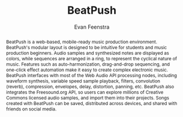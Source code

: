 --- 
  title: "BeatPush" 
  abstract: "BeatPush is a web-based, mobile-ready music production environment. BeatPush's modular layout is designed to be intuitive for students and music production beginners. Audio samples and synthesized notes are displayed as colors, while sequences are arranged in a ring, to represent the cyclical nature of music. Features such as auto-harmonization, drag-and-drop sequencing, and one-click effect automation make it easy to create complex electronic music. BeatPush interfaces with most of the Web Audio API processing nodes, including waveform synthesis, variable speed sample playback, filters, convolution (reverb), compression, envelopes, delay, distortion, panning, etc. BeatPush also integrates the Freesound.org API, so users can explore millions of Creative Commons licensed audio samples, and import them into their projects. Songs created with BeatPush can be saved, distributed across devices, and shared with friends on social media." 
  address: "Atlanta, Georgia" 
  author: "Evan Feenstra" 
  booktitle: "Proceedings of the International Web Audio Conference" 
  editor: "Jason Freeman, Alexander Lerch, Matthew Paradis" 
  month: "Proceedings of the International Web Audio Conference"
  pages: "4919" 
  publisher: "Georgia Tech" 
  series: "WAC '16"
  type: "Demo"  
  year: "2016" 
  id: "2016_EA_16" 
  tags: year2016 
  pdflink: /_data/papers/pdf/2016/2016_16.pdf
  ISSN: 2663-5844
---